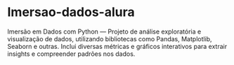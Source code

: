 # Imersao-dados-alura
Imersão em Dados com Python — Projeto de análise exploratória e visualização de dados, utilizando bibliotecas como Pandas, Matplotlib, Seaborn e outras. Inclui diversas métricas e gráficos interativos para extrair insights e compreender padrões nos dados.
